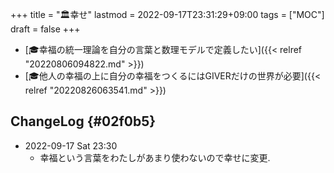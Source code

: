 +++
title = "🏛幸せ"
lastmod = 2022-09-17T23:31:29+09:00
tags = ["MOC"]
draft = false
+++

-   [🎓幸福の統一理論を自分の言葉と数理モデルで定義したい]({{< relref "20220806094822.md" >}})
-   [🎓他人の幸福の上に自分の幸福をつくるにはGIVERだけの世界が必要]({{< relref "20220826063541.md" >}})


## ChangeLog {#02f0b5}

-   2022-09-17 Sat 23:30
    -   幸福という言葉をわたしがあまり使わないので幸せに変更.
